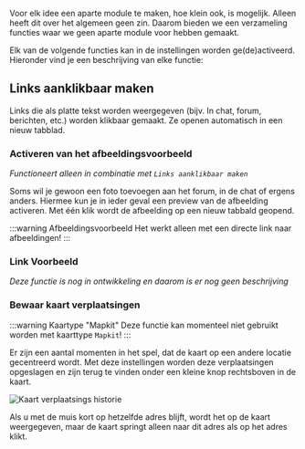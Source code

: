 Voor elk idee een aparte module te maken, hoe klein ook, is mogelijk. Alleen heeft dit over het algemeen geen zin. Daarom bieden we een verzameling functies waar we geen aparte module voor hebben gemaakt. 

Elk van de volgende functies kan in de instellingen worden ge(de)activeerd. Hieronder vind je een beschrijving van elke functie:

## Links aanklikbaar maken
Links die als platte tekst worden weergegeven (bijv. In chat, forum, berichten, etc.) worden klikbaar gemaakt. Ze openen automatisch in een nieuw tabblad.

### Activeren van het afbeeldingsvoorbeeld
*Functioneert alleen in combinatie met `Links aanklikbaar maken`*

Soms wil je gewoon een foto toevoegen aan het forum, in de chat of ergens anders. Hiermee kun je in ieder geval een preview van de afbeelding activeren. Met één klik wordt de afbeelding op een nieuw tabbald geopend. 

:::warning Afbeeldingsvoorbeeld
Het werkt alleen met een directe link naar afbeeldingen!
:::

### Link Voorbeeld
*Deze functie is nog in ontwikkeling en daarom is er nog geen beschrijving* 

### Bewaar kaart verplaatsingen

:::warning Kaartype "Mapkit"
Deze functie kan momenteel niet gebruikt worden met kaarttype `Mapkit`!
:::

Er zijn een aantal momenten in het spel, dat de kaart op een andere locatie gecentreerd wordt. Met deze instellingen worden deze verplaatsingen opgeslagen en zijn terug te vinden onder een kleine knop rechtsboven in de kaart. 

![Kaart verplaatsings historie](/v4/docs/assets/generalExtensions/img/mapUndo_nl_NL.png)

Als u met de muis kort op hetzelfde adres blijft, wordt het op de kaart weergegeven, maar de kaart springt alleen naar dit adres als op het adres klikt. 
